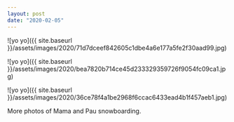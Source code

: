 ```yaml
---
layout: post
date: "2020-02-05"
---
```


![yo yo]({{ site.baseurl }}/assets/images/2020/71d7dceef842605c1dbe4a6e177a5fe2f30aad99.jpg)

![yo yo]({{ site.baseurl }}/assets/images/2020/bea7820b714ce45d233329359726f9054fc09ca1.jpg)

![yo yo]({{ site.baseurl }}/assets/images/2020/36ce78f4a1be2968f6ccac6433ead4b1f457aeb1.jpg)

More photos of Mama and Pau snowboarding.
